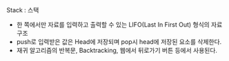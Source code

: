 Stack : 스택

- 한 쪽에서만 자료를 입력하고 출력할 수 있는 LIFO(Last In First Out) 형식의 자료 구조
- push로 입력받은 값은 Head에 저장되며 pop시 head에 저장된 요소를 삭제한다.
- 재귀 알고리즘의 반복문, Backtracking, 웹에서 뒤로가기 버튼 등에서 사용된다.
